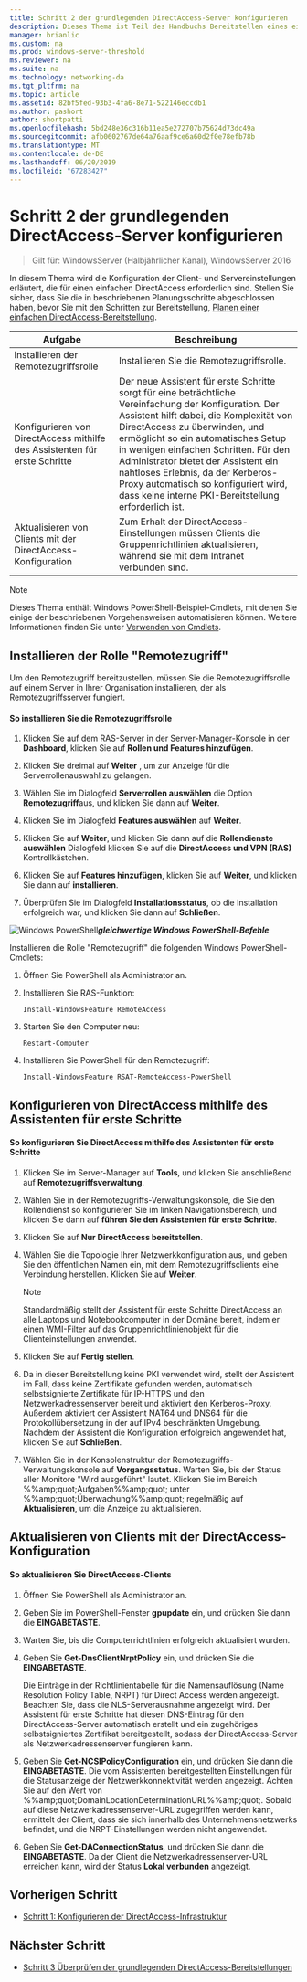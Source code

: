 ```yaml
---
title: Schritt 2 der grundlegenden DirectAccess-Server konfigurieren
description: Dieses Thema ist Teil des Handbuchs Bereitstellen eines einzelnen DirectAccess-Servers mithilfe der erste Schritte-Assistenten für Windows Server 2016
manager: brianlic
ms.custom: na
ms.prod: windows-server-threshold
ms.reviewer: na
ms.suite: na
ms.technology: networking-da
ms.tgt_pltfrm: na
ms.topic: article
ms.assetid: 82bf5fed-93b3-4fa6-8e71-522146eccdb1
ms.author: pashort
author: shortpatti
ms.openlocfilehash: 5bd248e36c316b11ea5e272707b75624d73dc49a
ms.sourcegitcommit: afb0602767de64a76aaf9ce6a60d2f0e78efb78b
ms.translationtype: MT
ms.contentlocale: de-DE
ms.lasthandoff: 06/20/2019
ms.locfileid: "67283427"
---
```

# <a name="step-2-configure-the-basic-directaccess-server"></a>Schritt 2 der grundlegenden DirectAccess-Server konfigurieren

>Gilt für: WindowsServer (Halbjährlicher Kanal), WindowsServer 2016

In diesem Thema wird die Konfiguration der Client- und Servereinstellungen erläutert, die für einen einfachen DirectAccess erforderlich sind. Stellen Sie sicher, dass Sie die in beschriebenen Planungsschritte abgeschlossen haben, bevor Sie mit den Schritten zur Bereitstellung, [Planen einer einfachen DirectAccess-Bereitstellung](Plan-a-Basic-DirectAccess-Deployment.md).  
  
|Aufgabe|Beschreibung|  
|----|--------|  
|Installieren der Remotezugriffsrolle|Installieren Sie die Remotezugriffsrolle.|  
|Konfigurieren von DirectAccess mithilfe des Assistenten für erste Schritte|Der neue Assistent für erste Schritte sorgt für eine beträchtliche Vereinfachung der Konfiguration. Der Assistent hilft dabei, die Komplexität von DirectAccess zu überwinden, und ermöglicht so ein automatisches Setup in wenigen einfachen Schritten. Für den Administrator bietet der Assistent ein nahtloses Erlebnis, da der Kerberos-Proxy automatisch so konfiguriert wird, dass keine interne PKI-Bereitstellung erforderlich ist.|  
|Aktualisieren von Clients mit der DirectAccess-Konfiguration|Zum Erhalt der DirectAccess-Einstellungen müssen Clients die Gruppenrichtlinien aktualisieren, während sie mit dem Intranet verbunden sind.|  
  
> [!NOTE]  
> Dieses Thema enthält Windows PowerShell-Beispiel-Cmdlets, mit denen Sie einige der beschriebenen Vorgehensweisen automatisieren können. Weitere Informationen finden Sie unter [Verwenden von Cmdlets](https://go.microsoft.com/fwlink/p/?linkid=230693).  
  
## <a name="BKMK_Role"></a>Installieren der Rolle "Remotezugriff"  
Um den Remotezugriff bereitzustellen, müssen Sie die Remotezugriffsrolle auf einem Server in Ihrer Organisation installieren, der als Remotezugriffsserver fungiert.  
  
#### <a name="to-install-the-remote-access-role"></a>So installieren Sie die Remotezugriffsrolle  
  
1.  Klicken Sie auf dem RAS-Server in der Server-Manager-Konsole in der **Dashboard**, klicken Sie auf **Rollen und Features hinzufügen**.  
  
2.  Klicken Sie dreimal auf **Weiter** , um zur Anzeige für die Serverrollenauswahl zu gelangen.  
  
3.  Wählen Sie im Dialogfeld **Serverrollen auswählen** die Option **Remotezugriff**aus, und klicken Sie dann auf **Weiter**.  
  
4.  Klicken Sie im Dialogfeld **Features auswählen** auf **Weiter**.  
  
5.  Klicken Sie auf **Weiter**, und klicken Sie dann auf die **Rollendienste auswählen** Dialogfeld klicken Sie auf die **DirectAccess und VPN (RAS)** Kontrollkästchen.  
  
6.  Klicken Sie auf **Features hinzufügen**, klicken Sie auf **Weiter**, und klicken Sie dann auf **installieren**.  
  
7.  Überprüfen Sie im Dialogfeld **Installationsstatus**, ob die Installation erfolgreich war, und klicken Sie dann auf **Schließen**.  
  
![Windows PowerShell](../../../media/Step-2-Configure-the-DirectAccess-Server/PowerShellLogoSmall.gif)***<em>gleichwertige Windows PowerShell-Befehle</em>***  
  
Installieren die Rolle "Remotezugriff" die folgenden Windows PowerShell-Cmdlets: 

1. Öffnen Sie PowerShell als Administrator an.

2. Installieren Sie RAS-Funktion:

   ```  
   Install-WindowsFeature RemoteAccess   
   ```  

3. Starten Sie den Computer neu:

   ```
   Restart-Computer
   ```
   
4. Installieren Sie PowerShell für den Remotezugriff:

   ```
   Install-WindowsFeature RSAT-RemoteAccess-PowerShell
   ```



  
## <a name="configure-directaccess-with-the-getting-started-wizard"></a>Konfigurieren von DirectAccess mithilfe des Assistenten für erste Schritte  
  
#### <a name="to-configure-directaccess-using-the-getting-started-wizard"></a>So konfigurieren Sie DirectAccess mithilfe des Assistenten für erste Schritte  
  
1.  Klicken Sie im Server-Manager auf **Tools**, und klicken Sie anschließend auf **Remotezugriffsverwaltung**.  
  
2.  Wählen Sie in der Remotezugriffs-Verwaltungskonsole, die Sie den Rollendienst so konfigurieren Sie im linken Navigationsbereich, und klicken Sie dann auf **führen Sie den Assistenten für erste Schritte**.  
  
3.  Klicken Sie auf **Nur DirectAccess bereitstellen**.  
  
4.  Wählen Sie die Topologie Ihrer Netzwerkkonfiguration aus, und geben Sie den öffentlichen Namen ein, mit dem Remotezugriffsclients eine Verbindung herstellen. Klicken Sie auf **Weiter**.  
  
    > [!NOTE]  
    > Standardmäßig stellt der Assistent für erste Schritte DirectAccess an alle Laptops und Notebookcomputer in der Domäne bereit, indem er einen WMI-Filter auf das Gruppenrichtlinienobjekt für die Clienteinstellungen anwendet.  
  
5.  Klicken Sie auf **Fertig stellen**.  
  
6.  Da in dieser Bereitstellung keine PKI verwendet wird, stellt der Assistent im Fall, dass keine Zertifikate gefunden werden, automatisch selbstsignierte Zertifikate für IP-HTTPS und den Netzwerkadressenserver bereit und aktiviert den Kerberos-Proxy. Außerdem aktiviert der Assistent NAT64 und DNS64 für die Protokollübersetzung in der auf IPv4 beschränkten Umgebung. Nachdem der Assistent die Konfiguration erfolgreich angewendet hat, klicken Sie auf **Schließen**.  
  
7.  Wählen Sie in der Konsolenstruktur der Remotezugriffs-Verwaltungskonsole auf **Vorgangsstatus**. Warten Sie, bis der Status aller Monitore "Wird ausgeführt" lautet. Klicken Sie im Bereich %%amp;quot;Aufgaben%%amp;quot; unter %%amp;quot;Überwachung%%amp;quot; regelmäßig auf **Aktualisieren**, um die Anzeige zu aktualisieren.  
  
## <a name="update-clients-with-the-directaccess-configuration"></a>Aktualisieren von Clients mit der DirectAccess-Konfiguration  
  
#### <a name="to-update-directaccess-clients"></a>So aktualisieren Sie DirectAccess-Clients  
  
1.  Öffnen Sie PowerShell als Administrator an.  
  
2.  Geben Sie im PowerShell-Fenster **gpupdate** ein, und drücken Sie dann die **EINGABETASTE**.  
  
3.  Warten Sie, bis die Computerrichtlinien erfolgreich aktualisiert wurden.  
  
4.  Geben Sie **Get-DnsClientNrptPolicy** ein, und drücken Sie die **EINGABETASTE**.  
  
    Die Einträge in der Richtlinientabelle für die Namensauflösung (Name Resolution Policy Table, NRPT) für Direct Access werden angezeigt. Beachten Sie, dass die NLS-Serverausnahme angezeigt wird. Der Assistent für erste Schritte hat diesen DNS-Eintrag für den DirectAccess-Server automatisch erstellt und ein zugehöriges selbstsigniertes Zertifikat bereitgestellt, sodass der DirectAccess-Server als Netzwerkadressenserver fungieren kann.  
  
5.  Geben Sie **Get-NCSIPolicyConfiguration** ein, und drücken Sie dann die **EINGABETASTE**. Die vom Assistenten bereitgestellten Einstellungen für die Statusanzeige der Netzwerkkonnektivität werden angezeigt. Achten Sie auf den Wert von %%amp;quot;DomainLocationDeterminationURL%%amp;quot;. Sobald auf diese Netzwerkadressenserver-URL zugegriffen werden kann, ermittelt der Client, dass sie sich innerhalb des Unternehmensnetzwerks befindet, und die NRPT-Einstellungen werden nicht angewendet.  
  
6.  Geben Sie **Get-DAConnectionStatus**, und drücken Sie dann die **EINGABETASTE**. Da der Client die Netzwerkadressenserver-URL erreichen kann, wird der Status **Lokal verbunden** angezeigt.  
  
## <a name="BKMK_Links"></a>Vorherigen Schritt  
  
-   [Schritt 1: Konfigurieren der DirectAccess-Infrastruktur](Step-1-Configure-the-DirectAccess-Infrastructure.md)  
  
## <a name="next-step"></a>Nächster Schritt  
  
-   [Schritt 3 Überprüfen der grundlegenden DirectAccess-Bereitstellungen](da-basic-configure-s3-verify.md)  
  



